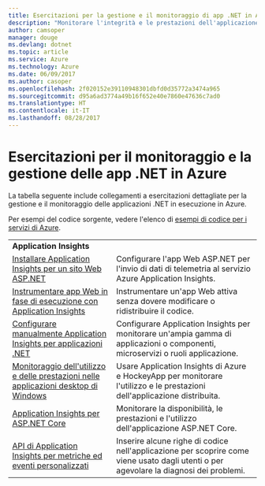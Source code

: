 ```yaml
---
title: Esercitazioni per la gestione e il monitoraggio di app .NET in Azure
description: "Monitorare l'integrità e le prestazioni dell'applicazione .NET in esecuzione in Azure e instrumentare la telemetria in modo da salvare informazioni sul modo in cui gli utenti usano l'app."
author: camsoper
manager: douge
ms.devlang: dotnet
ms.topic: article
ms.service: Azure
ms.technology: Azure
ms.date: 06/09/2017
ms.author: casoper
ms.openlocfilehash: 2f020152e39110948301dbfd0d35772a3474a965
ms.sourcegitcommit: d95a6ad3774a49b16f652e40e7860e47636c7ad0
ms.translationtype: HT
ms.contentlocale: it-IT
ms.lasthandoff: 08/28/2017
---
```

# <a name="tutorials-for-monitoring-and-managing-your-net-apps-in-azure"></a>Esercitazioni per il monitoraggio e la gestione delle app .NET in Azure

La tabella seguente include collegamenti a esercitazioni dettagliate per la gestione e il monitoraggio delle applicazioni .NET in esecuzione in Azure. 

Per esempi del codice sorgente, vedere l'elenco di [esempi di codice per i servizi di Azure](https://azure.microsoft.com/resources/samples/?platform=dotnet).

| | |
|---|---|
| **Application Insights** ||
| [Installare Application Insights per un sito Web ASP.NET][1] | Configurare l'app Web ASP.NET per l'invio di dati di telemetria al servizio Azure Application Insights. | 
| [Instrumentare app Web in fase di esecuzione con Application Insights][2] | Instrumentare un'app Web attiva senza dovere modificare o ridistribuire il codice. | 
| [Configurare manualmente Application Insights per applicazioni .NET][3] | Configurare Application Insights per monitorare un'ampia gamma di applicazioni o componenti, microservizi o ruoli applicazione. | 
| [Monitoraggio dell'utilizzo e delle prestazioni nelle applicazioni desktop di Windows][4] | Usare Application Insights di Azure e HockeyApp per monitorare l'utilizzo e le prestazioni dell'applicazione distribuita. | 
| [Application Insights per ASP.NET Core][5] | Monitorare la disponibilità, le prestazioni e l'utilizzo dell'applicazione ASP.NET Core. | 
| [API di Application Insights per metriche ed eventi personalizzati][6] | Inserire alcune righe di codice nell'applicazione per scoprire come viene usato dagli utenti o per agevolare la diagnosi dei problemi. | 


[1]: /azure/application-insights/app-insights-asp-net
[2]: /azure/application-insights/app-insights-monitor-performance-live-website-now
[3]: /azure/application-insights/app-insights-windows-services
[4]: /azure/application-insights/app-insights-windows-desktop
[5]: /azure/application-insights/app-insights-asp-net-core
[6]: /azure/application-insights/app-insights-api-custom-events-metrics
